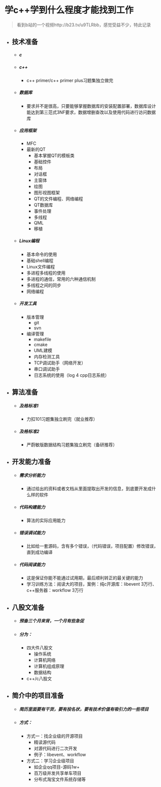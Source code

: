 # **学c++学到什么程度才能找到工作**

> 看到b站的一个视频http://b23.tv/u9TLRbb，感觉受益不少，特此记录

- ## 技术准备

  - ##### c

  - ##### c++

    - c++ primer/c++ primer plus习题集独立做完

  - ##### 数据库

    - 要求并不是很高，只要能够掌握数据库的安装配置部署，数据库设计能达到第三范式3NF要求，数据增删查改以及使用代码进行访问数据库

  - ##### 应用框架

    - MFC
    - 最新的QT
      - 基本掌握QT的模板类
      - 基础控件
      - 布局
      - 对话框
      - 主窗体
      - 绘图
      - 图形视图框架
      - QT的文件编程、网络编程
      - QT数据库
      - 事件处理
      - 多线程
      - QML
      - 移植

  - ##### Linux编程

    - 基本命令的使用
    - 基础shell编程
    - Linux文件编程
    - 多进程多线程的使用
    - 多进程的通信，常用的六种通信机制
    - 多线程之间的同步
    - 网络编程

  - ##### 开发工具

    - 版本管理
      - git
      - svn
    - 编译管理
      - makefile
      - cmake
      - UML建模
      - 内存检测工具
      - TCP调试助手（网络开发）
      - 串口调试助手
      - 日志系统的使用（log 4 cpp日志系统）

- ## 算法准备

  - ##### 及格标准1

    - 力扣101习题集独立刷完（就业推荐）

  - ##### 及格标准2

    - 严蔚敏版数据结构习题集独立刷完（备研推荐）

- ## 开发能力准备

  - ##### 需求分析能力

    - 通过给出的资料或者文档从里面提取出开发的信息，到底要开发成什么样的软件

  - ##### 代码构建能力

    - 算法的实际应用能力

  - ##### 错误调试能力

    - 比如给一套源码，含有多个错误，（代码错误，项目配置）修改错误，直到成功编译

  - ##### 代码阅读能力

    - 这是保证你能不能通过试用期，最后顺利转正的最关键的能力
    - 学习训练方法：阅读大的项目，案例：纯c开源库：libevent 3万行、c++服务器：workflow 3万行			

- ## 八股文准备

  - ##### 预备三个月来背，一个月有些急促
  - ##### 分为：
    
    - 四大件八股文
      - 操作系统
      - 计算机网络
      - 计算机组成原理
      - 数据结构
    - c++/c八股文

- ## 简介中的项目准备

  - ##### 简历里面要有干货，要有投名状，要有技术价值有吸引力的一些项目
  - ##### 方式：
    
    - 方式一：找企业级的开源项目
      - 精读源代码
      - 对源代码进行二次开发
      - 例子：libevent、workflow
    - 方式二：学习企业级项目
      - 如企业qq项目-源码1w+
      - 百万级并发共享单车项目
      - 分布式淘宝文件系统存储等